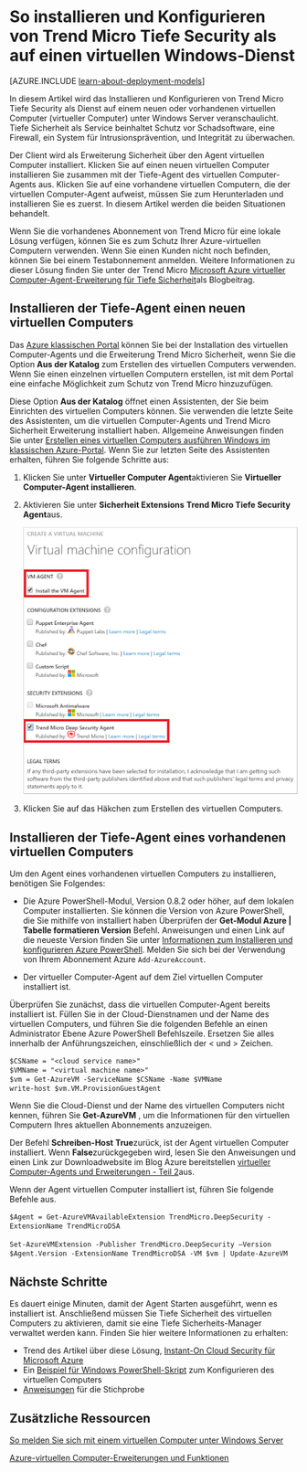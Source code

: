 <properties
    pageTitle="Installieren von Trend Micro Tiefe Sicherheit auf einen virtuellen | Microsoft Azure"
    description="Dieser Artikel beschreibt, wie installieren und Konfigurieren von Trend Micro Sicherheit auf einen virtuellen Computer mit dem Bereitstellungsmodell klassischen in Azure erstellt wird."
    services="virtual-machines-windows"
    documentationCenter=""
    authors="iainfoulds"
    manager="timlt"
    editor=""
    tags="azure-service-management"/>

<tags
    ms.service="virtual-machines-windows"
    ms.workload="infrastructure-services"
    ms.tgt_pltfrm="vm-multiple"
    ms.devlang="na"
    ms.topic="article"
    ms.date="08/24/2016"
    ms.author="iainfou"/>


# <a name="how-to-install-and-configure-trend-micro-deep-security-as-a-service-on-a-windows-vm"></a>So installieren und Konfigurieren von Trend Micro Tiefe Security als auf einen virtuellen Windows-Dienst

[AZURE.INCLUDE [learn-about-deployment-models](../../includes/learn-about-deployment-models-classic-include.md)]

In diesem Artikel wird das Installieren und Konfigurieren von Trend Micro Tiefe Security als Dienst auf einem neuen oder vorhandenen virtuellen Computer (virtueller Computer) unter Windows Server veranschaulicht. Tiefe Sicherheit als Service beinhaltet Schutz vor Schadsoftware, eine Firewall, ein System für Intrusionsprävention, und Integrität zu überwachen.

Der Client wird als Erweiterung Sicherheit über den Agent virtuellen Computer installiert. Klicken Sie auf einen neuen virtuellen Computer installieren Sie zusammen mit der Tiefe-Agent des virtuellen Computer-Agents aus. Klicken Sie auf eine vorhandene virtuellen Computern, die der virtuellen Computer-Agent aufweist, müssen Sie zum Herunterladen und installieren Sie es zuerst. In diesem Artikel werden die beiden Situationen behandelt.

Wenn Sie die vorhandenes Abonnement von Trend Micro für eine lokale Lösung verfügen, können Sie es zum Schutz Ihrer Azure-virtuellen Computern verwenden. Wenn Sie einen Kunden nicht noch befinden, können Sie bei einem Testabonnement anmelden. Weitere Informationen zu dieser Lösung finden Sie unter der Trend Micro [Microsoft Azure virtueller Computer-Agent-Erweiterung für Tiefe Sicherheit](http://go.microsoft.com/fwlink/p/?LinkId=403945)als Blogbeitrag.

## <a name="install-the-deep-security-agent-on-a-new-vm"></a>Installieren der Tiefe-Agent einen neuen virtuellen Computers

Das [Azure klassischen Portal](http://manage.windowsazure.com) können Sie bei der Installation des virtuellen Computer-Agents und die Erweiterung Trend Micro Sicherheit, wenn Sie die Option **Aus der Katalog** zum Erstellen des virtuellen Computers verwenden. Wenn Sie einen einzelnen virtuellen Computern erstellen, ist mit dem Portal eine einfache Möglichkeit zum Schutz von Trend Micro hinzuzufügen.

Diese Option **Aus der Katalog** öffnet einen Assistenten, der Sie beim Einrichten des virtuellen Computers können. Sie verwenden die letzte Seite des Assistenten, um die virtuellen Computer-Agents und Trend Micro Sicherheit Erweiterung installiert haben. Allgemeine Anweisungen finden Sie unter [Erstellen eines virtuellen Computers ausführen Windows im klassischen Azure-Portal](virtual-machines-windows-classic-tutorial.md). Wenn Sie zur letzten Seite des Assistenten erhalten, führen Sie folgende Schritte aus:

1.  Klicken Sie unter **Virtueller Computer Agent**aktivieren Sie **Virtueller Computer-Agent installieren**.

2.  Aktivieren Sie unter **Sicherheit Extensions** **Trend Micro Tiefe Security Agent**aus.

    ![Installieren des virtuellen Computer-Agents und der Tiefe-Agent](./media/virtual-machines-windows-classic-install-trend/InstallVMAgentandTrend.png)

3.  Klicken Sie auf das Häkchen zum Erstellen des virtuellen Computers.

## <a name="install-the-deep-security-agent-on-an-existing-vm"></a>Installieren der Tiefe-Agent eines vorhandenen virtuellen Computers

Um den Agent eines vorhandenen virtuellen Computers zu installieren, benötigen Sie Folgendes:

- Die Azure PowerShell-Modul, Version 0.8.2 oder höher, auf dem lokalen Computer installierten. Sie können die Version von Azure PowerShell, die Sie mithilfe von installiert haben Überprüfen der **Get-Modul Azure | Tabelle formatieren Version** Befehl. Anweisungen und einen Link auf die neueste Version finden Sie unter [Informationen zum Installieren und konfigurieren Azure PowerShell](../powershell-install-configure.md). Melden Sie sich bei der Verwendung von Ihrem Abonnement Azure `Add-AzureAccount`.

- Der virtueller Computer-Agent auf dem Ziel virtuellen Computer installiert ist.

Überprüfen Sie zunächst, dass die virtuellen Computer-Agent bereits installiert ist. Füllen Sie in der Cloud-Dienstnamen und der Name des virtuellen Computers, und führen Sie die folgenden Befehle an einen Administrator Ebene Azure PowerShell Befehlszeile. Ersetzen Sie alles innerhalb der Anführungszeichen, einschließlich der < und > Zeichen.

    $CSName = "<cloud service name>"
    $VMName = "<virtual machine name>"
    $vm = Get-AzureVM -ServiceName $CSName -Name $VMName
    write-host $vm.VM.ProvisionGuestAgent

Wenn Sie die Cloud-Dienst und der Name des virtuellen Computers nicht kennen, führen Sie **Get-AzureVM** , um die Informationen für den virtuellen Computern Ihres aktuellen Abonnements anzuzeigen.

Der Befehl **Schreiben-Host** **True**zurück, ist der Agent virtuellen Computer installiert. Wenn **False**zurückgegeben wird, lesen Sie den Anweisungen und einen Link zur Downloadwebsite im Blog Azure bereitstellen [virtueller Computer-Agents und Erweiterungen - Teil 2](http://go.microsoft.com/fwlink/p/?LinkId=403947)aus.

Wenn der Agent virtuellen Computer installiert ist, führen Sie folgende Befehle aus.

    $Agent = Get-AzureVMAvailableExtension TrendMicro.DeepSecurity -ExtensionName TrendMicroDSA

    Set-AzureVMExtension -Publisher TrendMicro.DeepSecurity –Version $Agent.Version -ExtensionName TrendMicroDSA -VM $vm | Update-AzureVM

## <a name="next-steps"></a>Nächste Schritte

Es dauert einige Minuten, damit der Agent Starten ausgeführt, wenn es installiert ist. Anschließend müssen Sie Tiefe Sicherheit des virtuellen Computers zu aktivieren, damit sie eine Tiefe Sicherheits-Manager verwaltet werden kann. Finden Sie hier weitere Informationen zu erhalten:

- Trend des Artikel über diese Lösung, [Instant-On Cloud Security für Microsoft Azure](http://go.microsoft.com/fwlink/?LinkId=404101)
- Ein [Beispiel für Windows PowerShell-Skript](http://go.microsoft.com/fwlink/?LinkId=404100) zum Konfigurieren des virtuellen Computers
- [Anweisungen](http://go.microsoft.com/fwlink/?LinkId=404099) für die Stichprobe

## <a name="additional-resources"></a>Zusätzliche Ressourcen

[So melden Sie sich mit einem virtuellen Computer unter Windows Server]

[Azure-virtuellen Computer-Erweiterungen und Funktionen]


<!--Link references-->
[So melden Sie sich mit einem virtuellen Computer unter Windows Server]: virtual-machines-windows-classic-connect-logon.md
[Azure-virtuellen Computer-Erweiterungen und Funktionen]: http://go.microsoft.com/fwlink/p/?linkid=390493&clcid=0x409
